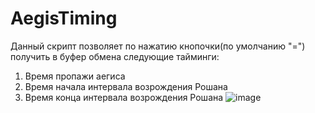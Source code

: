 ﻿# AegisTiming
Данный скрипт позволяет по нажатию кнопочки(по умолчанию "=") получить в буфер обмена следующие тайминги:
1. Время пропажи аегиса
2. Время начала интервала возрождения Рошана
3. Время конца интервала возрождения Рошана
![image](https://user-images.githubusercontent.com/105732231/183248393-5bc815dd-a120-49a3-99db-19e362c35388.png)

